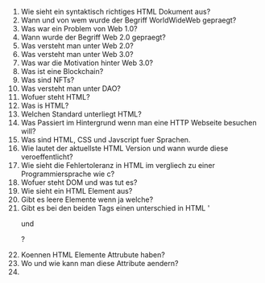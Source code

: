 1. Wie sieht ein syntaktisch richtiges HTML Dokument aus?
2. Wann und von wem wurde der Begriff WorldWideWeb gepraegt?
3. Was war ein Problem von Web 1.0?
4. Wann wurde der Begriff Web 2.0 gepraegt?
5. Was versteht man unter Web 2.0?
6. Was versteht man unter Web 3.0?
7. Was war die Motivation hinter Web 3.0?
8. Was ist eine Blockchain?
9. Was sind NFTs?
10. Was versteht man unter DAO?
11. Wofuer steht HTML?
12. Was is HTML?
13. Welchen Standard unterliegt HTML?
14. Was Passiert im Hintergrund wenn man eine HTTP Webseite besuchen will?
15. Was sind HTML, CSS und Javscript fuer Sprachen.
16. Wie lautet der aktuellste HTML Version und wann wurde diese veroeffentlicht?
17. Wie sieht die Fehlertoleranz in HTML im vergliech zu einer Programmiersprache wie c?
18. Wofuer steht DOM und was tut es?
19. Wie sieht ein HTML Element aus?
20. Gibt es leere Elemente wenn ja welche?
21. Gibt es bei den beiden Tags einen unterschied in HTML '<p> und <P>?
22. Koennen HTML Elemente Attrubute haben?
23. Wo und wie kann man diese Attribute aendern?
24. 


